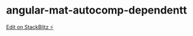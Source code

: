 # angular-mat-autocomp-dependentt

[Edit on StackBlitz ⚡️](https://stackblitz.com/edit/angular-mat-autocomp-dependentt)